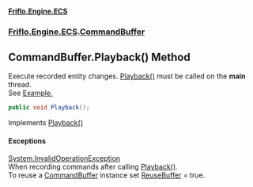 #### [Friflo.Engine.ECS](index.md 'index')
### [Friflo.Engine.ECS](Friflo.Engine.ECS.md 'Friflo.Engine.ECS').[CommandBuffer](CommandBuffer.md 'Friflo.Engine.ECS.CommandBuffer')

## CommandBuffer.Playback() Method

Execute recorded entity changes. [Playback()](CommandBuffer.Playback().md 'Friflo.Engine.ECS.CommandBuffer.Playback()') must be called on the <b>main</b> thread.<br/>
See <a href="https://friflo.gitbook.io/friflo.engine.ecs/examples/optimization#commandbuffer">Example.</a>

```csharp
public void Playback();
```

Implements [Playback()](ICommandBuffer.Playback().md 'Friflo.Engine.ECS.ICommandBuffer.Playback()')

#### Exceptions

[System.InvalidOperationException](https://docs.microsoft.com/en-us/dotnet/api/System.InvalidOperationException 'System.InvalidOperationException')  
When recording commands after calling [Playback()](CommandBuffer.Playback().md 'Friflo.Engine.ECS.CommandBuffer.Playback()').<br/>
To reuse a [CommandBuffer](CommandBuffer.md 'Friflo.Engine.ECS.CommandBuffer') instance set [ReuseBuffer](CommandBuffer.ReuseBuffer.md 'Friflo.Engine.ECS.CommandBuffer.ReuseBuffer') = true.